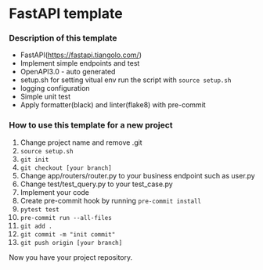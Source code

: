 # FastAPI template

### Description of this template

- FastAPI(https://fastapi.tiangolo.com/)
- Implement simple endpoints and test
- OpenAPI3.0 - auto generated
- setup.sh for setting vitual env
  run the script with `source setup.sh`
- logging configuration
- Simple unit test
- Apply formatter(black) and linter(flake8) with pre-commit

### How to use this template for a new project

1. Change project name and remove .git
2. `source setup.sh`
3. `git init`
4. `git checkout [your branch]`
5. Change app/routers/router.py to your business endpoint such as user.py
6. Change test/test_query.py to your test_case.py
7. Implement your code
8. Create pre-commit hook by running `pre-commit install`
9. `pytest test `
10. `pre-commit run --all-files`
11. `git add .`
12. `git commit -m "init commit"`
13. `git push origin [your branch]`

Now you have your project repository.
